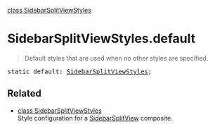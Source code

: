 [class SidebarSplitViewStyles](SidebarSplitViewStyles.md)

# SidebarSplitViewStyles.default

> Default styles that are used when no other styles are specified.

<pre class="docgen_signature">static default: <a href="SidebarSplitViewStyles.md">SidebarSplitViewStyles</a>;</pre>

## Related

- [<!--{ref:class}-->class SidebarSplitViewStyles](SidebarSplitViewStyles.md) \
    Style configuration for a [SidebarSplitView](SidebarSplitView.md) composite.
